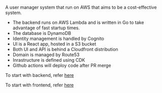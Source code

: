 A user manager system that run on AWS that aims to be a cost-effective system.

 - The backend runs on AWS Lambda and is written in Go to take advantage
   of fast startup times. 
  - The database is DynamoDB 
  - Identity management is handled by Cognito 
   - UI is a React app, hosted in a S3 bucket 
   - Both UI and API is behind a Cloudfront distribution 
   - Domain is managed by Route53 
   - Inrastructure is defined using CDK 
   - Github actions will deploy code after PR merge

To start with backend, refer [here](api/lambdas)

To start with frontend, refer [here](ui/user-manager)
